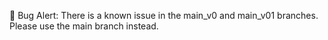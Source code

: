  🚨 Bug Alert: There is a known issue in the main_v0 and main_v01 branches. Please use the main branch instead.
